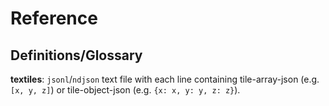 # Reference

## Definitions/Glossary

**textiles**: `jsonl`/`ndjson` text file with each line containing tile-array-json (e.g. `[x, y, z]`) or tile-object-json (e.g. `{x: x, y: y, z: z}`).
